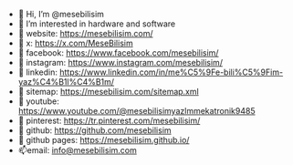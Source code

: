 - 👋 Hi, I’m @mesebilisim
- 👀 I’m interested in hardware and software
- 🚀 website: https://mesebilisim.com/
- 🚀 x: https://x.com/MeseBilisim
- 🚀 facebook: https://www.facebook.com/mesebilisim/
- 🚀 instagram: https://www.instagram.com/mesebilisim/
- 🚀 linkedin: https://www.linkedin.com/in/me%C5%9Fe-bili%C5%9Fim-yaz%C4%B1l%C4%B1m/
- 🚀 sitemap: https://mesebilisim.com/sitemap.xml
- 🚀 youtube: https://www.youtube.com/@mesebilisimyazlmmekatronik9485
- 🚀 pinterest: https://tr.pinterest.com/mesebilisim/
- 🚀 github: https://github.com/mesebilisim
- 🚀 github pages: https://mesebilisim.github.io/
- 📫email: info@mesebilisim.com
